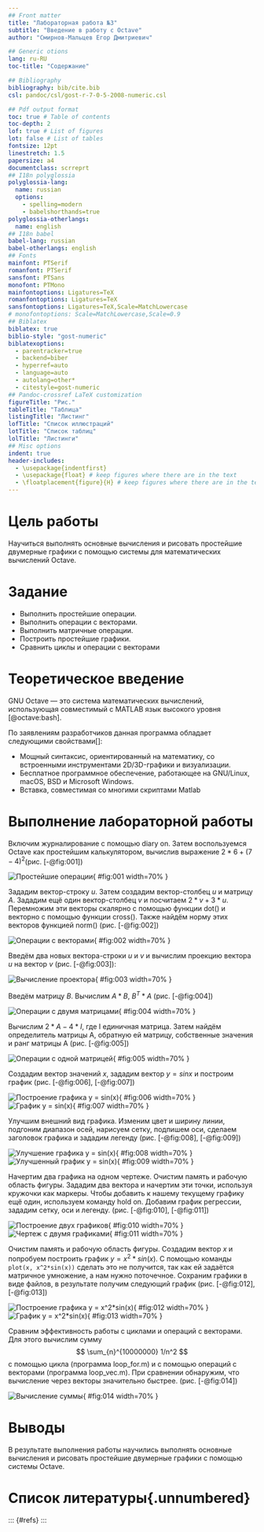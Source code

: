 ```yaml
---
## Front matter
title: "Лабораторная работа №3"
subtitle: "Введение в работу с Octave"
author: "Смирнов-Мальцев Егор Дмитриевич"

## Generic otions
lang: ru-RU
toc-title: "Содержание"

## Bibliography
bibliography: bib/cite.bib
csl: pandoc/csl/gost-r-7-0-5-2008-numeric.csl

## Pdf output format
toc: true # Table of contents
toc-depth: 2
lof: true # List of figures
lot: false # List of tables
fontsize: 12pt
linestretch: 1.5
papersize: a4
documentclass: scrreprt
## I18n polyglossia
polyglossia-lang:
  name: russian
  options:
	- spelling=modern
	- babelshorthands=true
polyglossia-otherlangs:
  name: english
## I18n babel
babel-lang: russian
babel-otherlangs: english
## Fonts
mainfont: PTSerif
romanfont: PTSerif
sansfont: PTSans
monofont: PTMono
mainfontoptions: Ligatures=TeX
romanfontoptions: Ligatures=TeX
sansfontoptions: Ligatures=TeX,Scale=MatchLowercase
# monofontoptions: Scale=MatchLowercase,Scale=0.9
## Biblatex
biblatex: true
biblio-style: "gost-numeric"
biblatexoptions:
  - parentracker=true
  - backend=biber
  - hyperref=auto
  - language=auto
  - autolang=other*
  - citestyle=gost-numeric
## Pandoc-crossref LaTeX customization
figureTitle: "Рис."
tableTitle: "Таблица"
listingTitle: "Листинг"
lofTitle: "Список иллюстраций"
lotTitle: "Список таблиц"
lolTitle: "Листинги"
## Misc options
indent: true
header-includes:
  - \usepackage{indentfirst}
  - \usepackage{float} # keep figures where there are in the text
  - \floatplacement{figure}{H} # keep figures where there are in the text
---
```


# Цель работы

Научиться выполнять основные вычисления и рисовать простейшие двумерные графики с помощью системы для математических вычислений Oсtave.

# Задание

- Выполнить простейшие операции.
- Выполнить операции с векторами.
- Выполнить матричные операции.
- Построить простейшие графики.
- Сравнить циклы и операции с векторами

# Теоретическое введение

GNU Octave — это система математических вычислений, использующая совместимый с MATLAB язык высокого уровня [@octave:bash].

По заявлениям разработчиков данная программа обладает следующими свойствами[]:

- Мощный синтаксис, ориентированный на математику, со встроенными инструментами 2D/3D-графики и визуализации.
- Бесплатное программное обеспечение, работающее на GNU/Linux, macOS, BSD и Microsoft Windows.
- Вставка, совместимая со многими скриптами Matlab

# Выполнение лабораторной работы

Включим журналирование с помощью diary on. Затем воспользуемся  Octave как простейшим калькулятором, вычислив выражение $2*6 + (7-4)^2$(рис. [-@fig:001])

![Простейшие операции](image/1.png){ #fig:001 width=70% }

Зададим вектор-строку $u$. Затем создадим вектор-столбец $u$ и матрицу $A$. Зададим ещё один вектор-столбец $v$ и посчитаем $2*v+3*u$. Перемножим эти векторы скалярно с помощью функции dot() и векторно с помощью функции cross(). Также найдём норму этих векторов функцией norm() (рис. [-@fig:002])

![Операции с векторами](image/2.png){ #fig:002 width=70% }

Введём два новых вектора-строки $u$ и $v$ и вычислим проекцию вектора $u$ на вектор $v$ (рис. [-@fig:003]):

![Вычисление проектора](image/3.png){ #fig:003 width=70% }

Введём матрицу $B$. Вычислим $A*B$, $B^T*A$ (рис. [-@fig:004])

![Операции с двумя матрицами](image/4.png){ #fig:004 width=70% }

Вычислим $2*A-4*I$, где I единичная матрица. Затем найдём определитель матрицы А, обратную ей матрицу, собственные значения и ранг матрицы A (рис. [-@fig:005])

![Операции с одной матрицей](image/5.png){ #fig:005 width=70% }

Создадим вектор значений $x$, зададим вектор $y = sinx$ и построим график (рис. [-@fig:006], [-@fig:007])

![Построение графика $y = sin(x)$](image/6.png){ #fig:006 width=70% }
![График $y = sin(x)$](image/7.jpg){ #fig:007 width=70% }

Улучшим внешний вид графика. Изменим цвет и ширину линии, подгоним диапазон осей, нарисуем сетку, подпишем оси, сделаем заголовок графика и зададим легенду (рис. [-@fig:008], [-@fig:009])

![Улучшение графика $y = sin(x)$](image/8.png){ #fig:008 width=70% }
![Улучшенный график $y = sin(x)$](image/9.jpg){ #fig:009 width=70% }

Начертим два графика на одном чертеже. Очистим память и рабочую область фигуры. Зададим два вектора и начертим эти точки, используя кружочки как маркеры. Чтобы добавить к нашему текущему графику ещё один, используем команду hold on. Добавим график регрессии, зададим сетку, оси и легенду. (рис. [-@fig:010], [-@fig:011])

![Построение двух графиков](image/10.png){ #fig:010 width=70% }
![Чертеж с двумя графиками](image/11.jpg){ #fig:011 width=70% }

Очистим память и рабочую область фигуры. Создадим вектор $x$ и попробуем построить график $y = x^2*sin(x)$. С помощью команды `plot(x, x^2*sin(x))` сделать это не получится, так как ей задаётся матричное умножение, а нам нужно поточечное. Сохраним графики в виде файлов, в результате получим следующий график (рис. [-@fig:012], [-@fig:013])

![Построение графика $y = x^2*sin(x)$](image/12.png){ #fig:012 width=70% }
![График $y = x^2*sin(x)$](image/graph2.png){ #fig:013 width=70% }

Сравним эффективность работы с циклами и операций с векторами. Для этого вычислим
сумму 
$$
\sum_{n}^{10000000} 1/n^2
$$
с помощью цикла (программа loop_for.m) и с помощью операций с векторами (программа loop_vec.m). При сравнении обнаружим, что вычисление через векторы значительно быстрее. (рис. [-@fig:014])

![Вычисление суммы](image/14.png){ #fig:014 width=70% }


# Выводы

В результате выполнения работы научились выполнять основные вычисления и рисовать простейшие двумерные графики с помощью системы Octave.

# Список литературы{.unnumbered}

::: {#refs}
:::
